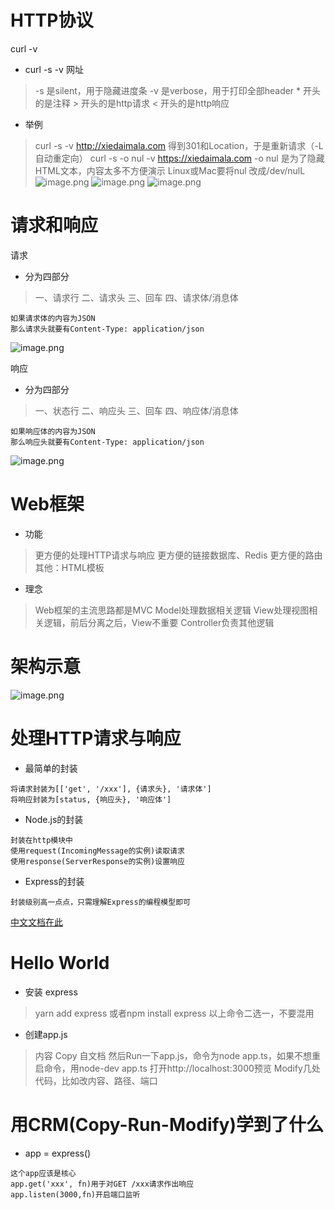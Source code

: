 # HTTP协议
curl -v
- curl -s -v  网址
> -s 是silent，用于隐藏进度条
> -v 是verbose，用于打印全部header
> \* 开头的是注释
> \> 开头的是http请求
> \< 开头的是http响应

- 举例
> curl -s -v  http://xiedaimala.com
> 得到301和Location，于是重新请求（-L 自动重定向）
> curl -s -o nul -v https://xiedaimala.com
> -o nul 是为了隐藏HTML文本，内容太多不方便演示
> Linux或Mac要将nul 改成/dev/nulL
![image.png](https://upload-images.jianshu.io/upload_images/1181204-f3ccf0342c87dd2b.png?imageMogr2/auto-orient/strip%7CimageView2/2/w/1240)
![image.png](https://upload-images.jianshu.io/upload_images/1181204-416e5e116743b8d4.png?imageMogr2/auto-orient/strip%7CimageView2/2/w/1240)
![image.png](https://upload-images.jianshu.io/upload_images/1181204-eec8f78affccf760.png?imageMogr2/auto-orient/strip%7CimageView2/2/w/1240)


# 请求和响应
请求
- 分为四部分
> 一、请求行
> 二、请求头
> 三、回车
> 四、请求体/消息体

```
如果请求体的内容为JSON
那么请求头就要有Content-Type: application/json
```

![image.png](https://upload-images.jianshu.io/upload_images/1181204-afc3bfcd87d1f8ae.png?imageMogr2/auto-orient/strip%7CimageView2/2/w/1240)

响应
- 分为四部分
> 一、状态行
> 二、响应头
> 三、回车
> 四、响应体/消息体

```
如果响应体的内容为JSON
那么响应头就要有Content-Type: application/json
```

![image.png](https://upload-images.jianshu.io/upload_images/1181204-c64cec7dbcf0e488.png?imageMogr2/auto-orient/strip%7CimageView2/2/w/1240)

# Web框架
- 功能
> 更方便的处理HTTP请求与响应
> 更方便的链接数据库、Redis
> 更方便的路由
> 其他：HTML模板

- 理念
> Web框架的主流思路都是MVC
> Model处理数据相关逻辑
> View处理视图相关逻辑，前后分离之后，View不重要
> Controller负责其他逻辑

# 架构示意
 ![image.png](https://upload-images.jianshu.io/upload_images/1181204-f3bcd4f9d9eca6db.png?imageMogr2/auto-orient/strip%7CimageView2/2/w/1240)
 
 # 处理HTTP请求与响应
 - 最简单的封装
 ```
 将请求封装为[['get', '/xxx'], {请求头}, '请求体']
 将响应封装为[status, {响应头}, '响应体']
 ```
 - Node.js的封装
 ```
 封装在http模块中
 使用request(IncomingMessage的实例)读取请求
 使用response(ServerResponse的实例)设置响应
 ```
 - Express的封装
 ```
 封装级别高一点点，只需理解Express的编程模型即可
 ```
 [中文文档在此](https://expressjs.com/zh-cn/)
 
# Hello World
- 安装 express
> yarn add express
> 或者npm install express
> 以上命令二选一，不要混用
 
- 创建app.js
> 内容 Copy 自文档
> 然后Run一下app.js，命令为node app.ts，如果不想重启命令，用node-dev app.ts
> 打开http://localhost:3000预览
> Modify几处代码，比如改内容、路径、端口

# 用CRM(Copy-Run-Modify)学到了什么
- app = express()
```
这个app应该是核心
app.get('xxx', fn)用于对GET /xxx请求作出响应
app.listen(3000,fn)开启端口监听
```